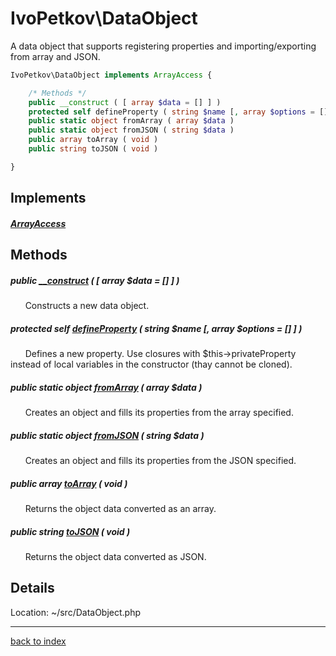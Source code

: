 # IvoPetkov\DataObject

A data object that supports registering properties and importing/exporting from array and JSON.

```php
IvoPetkov\DataObject implements ArrayAccess {

	/* Methods */
	public __construct ( [ array $data = [] ] )
	protected self defineProperty ( string $name [, array $options = [] ] )
	public static object fromArray ( array $data )
	public static object fromJSON ( string $data )
	public array toArray ( void )
	public string toJSON ( void )

}
```

## Implements

##### [ArrayAccess](http://php.net/manual/en/class.arrayaccess.php)

## Methods

##### public [__construct](ivopetkov.dataobject.__construct.method.md) ( [ array $data = [] ] )

&nbsp;&nbsp;&nbsp;&nbsp;&nbsp;&nbsp;Constructs a new data object.

##### protected self [defineProperty](ivopetkov.dataobject.defineproperty.method.md) ( string $name [, array $options = [] ] )

&nbsp;&nbsp;&nbsp;&nbsp;&nbsp;&nbsp;Defines a new property. Use closures with $this->privateProperty instead of local variables in the constructor (thay cannot be cloned).

##### public static object [fromArray](ivopetkov.dataobject.fromarray.method.md) ( array $data )

&nbsp;&nbsp;&nbsp;&nbsp;&nbsp;&nbsp;Creates an object and fills its properties from the array specified.

##### public static object [fromJSON](ivopetkov.dataobject.fromjson.method.md) ( string $data )

&nbsp;&nbsp;&nbsp;&nbsp;&nbsp;&nbsp;Creates an object and fills its properties from the JSON specified.

##### public array [toArray](ivopetkov.dataobject.toarray.method.md) ( void )

&nbsp;&nbsp;&nbsp;&nbsp;&nbsp;&nbsp;Returns the object data converted as an array.

##### public string [toJSON](ivopetkov.dataobject.tojson.method.md) ( void )

&nbsp;&nbsp;&nbsp;&nbsp;&nbsp;&nbsp;Returns the object data converted as JSON.

## Details

Location: ~/src/DataObject.php

---

[back to index](index.md)


